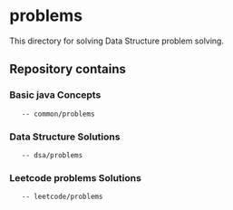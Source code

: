 # problems
This directory for solving Data Structure problem solving.

## Repository contains 
  ### Basic java Concepts
       -- common/problems 
  ### Data Structure Solutions 
       -- dsa/problems  
  ### Leetcode problems Solutions
       -- leetcode/problems 



